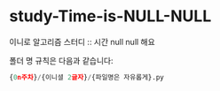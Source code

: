 # study-Time-is-NULL-NULL
이니로 알고리즘 스터디 :: 시간 null null 해요

폴더 명 규칙은 다음과 같습니다:

```python
{0n주차}/{이니셜 2글자}/{파일명은 자유롭게}.py
```
